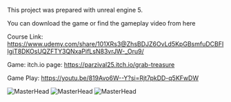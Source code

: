 This project was prepared with unreal engine 5.

You can download the game or find the gameplay video from here

Course Link: https://www.udemy.com/share/101XRs3@ZhsBDJZ6OvLd5KpGBsmfuDCBFIlgiT8DKOsUQZFTY3QNxaPifLsN83vrJW-_Oru9/

Game: itch.io page: https://parzival25.itch.io/grab-treasure

Game Play: https://youtu.be/819Avo6W--Y?si=Rjt7pkDD-q5KFwDW

![MasterHead](https://github.com/hakkikocar/ToyTank/assets/56534242/54036641-eb65-4e1c-b5ea-3e46a59c6380)
![MasterHead](https://github.com/hakkikocar/ToyTank/assets/56534242/0ddc754b-f7c8-4098-ada6-ccd259e85ee0)
![MasterHead](https://github.com/hakkikocar/ToyTank/assets/56534242/1c3f0296-98bc-4587-8aa1-a091b5d4a9bf)
